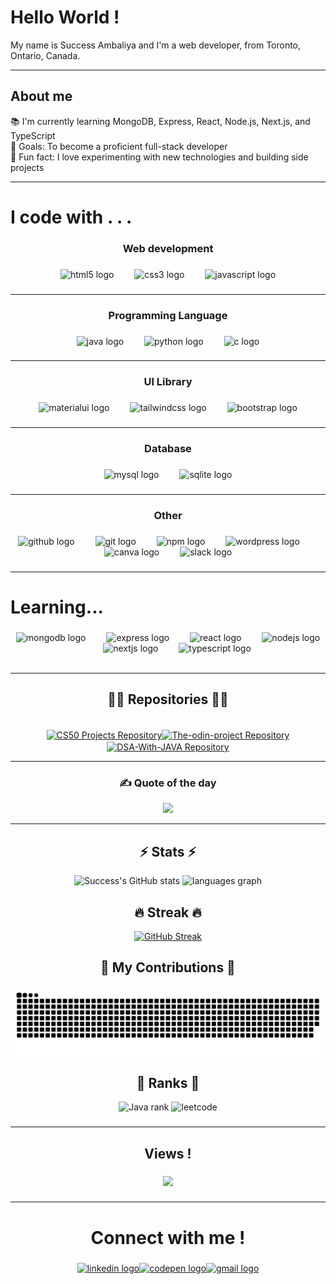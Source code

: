 <!-- ![GitHub Stats](https://pixel-profile-ui.vercel.app/api/github-stats? username=Success1308&include_all_commits=true&pixelate_avatar=false&background=linear-gradient(120deg,%20%23313638FF%202%25,%20%233e3546FF%20100%25)%20&color=%23ffffffFF) -->    
                 
<h1 align="left">Hello World !</h1>         
       
<p align="left">My name is Success Ambaliya and I'm a web developer, from Toronto, Ontario, Canada.</p>

---
<h2 align="left">About me</h2>

📚 I'm currently learning MongoDB, Express, React, Node.js, Next.js, and TypeScript<br>🎯 Goals: To become a proficient full-stack developer<br>🎲 Fun fact: I love experimenting with new technologies and building side projects</p>

---

###


<h1 align="left">I code with . . .</h1>

###

<h3 align="center">Web development</h3>

###

<div align="center">
  <img src="https://cdn.jsdelivr.net/gh/devicons/devicon/icons/html5/html5-original.svg" height="40" alt="html5 logo"  />
  <img width="25" />
  <img src="https://cdn.jsdelivr.net/gh/devicons/devicon/icons/css3/css3-original.svg" height="40" alt="css3 logo"  />
  <img width="25" />
  <img src="https://cdn.jsdelivr.net/gh/devicons/devicon/icons/javascript/javascript-original.svg" height="40" alt="javascript logo"  />
</div>

###
---

<h3 align="center">Programming Language</h3>

###

<div align="center">
  <img src="https://cdn.jsdelivr.net/gh/devicons/devicon/icons/java/java-original.svg" height="40" alt="java logo"  />
  <img width="25" />
  <img src="https://cdn.jsdelivr.net/gh/devicons/devicon/icons/python/python-original.svg" height="40" alt="python logo"  />
  <img width="25" />
  <img src="https://cdn.jsdelivr.net/gh/devicons/devicon/icons/c/c-original.svg" height="40" alt="c logo"  />
</div>

###
---

<h3 align="center">UI Library</h3>

###

<div align="center">
  <img src="https://cdn.jsdelivr.net/gh/devicons/devicon/icons/materialui/materialui-original.svg" height="40" alt="materialui logo"  />
  <img width="25" />
  <img src="https://cdn.simpleicons.org/tailwindcss/06B6D4" height="40" alt="tailwindcss logo"  />
  <img width="25" />
  <img src="https://skillicons.dev/icons?i=bootstrap" height="40" alt="bootstrap logo"  />
</div>

###
---

<h3 align="center">Database</h3>

###

<div align="center">
  <img src="https://cdn.jsdelivr.net/gh/devicons/devicon/icons/mysql/mysql-original.svg" height="40" alt="mysql logo"  />
  <img width="25" />
  <img src="https://skillicons.dev/icons?i=sqlite" height="40" alt="sqlite logo"  />
</div>

###
---
<h3 align="center">Other</h3>

###

<div align="center">
  <img src="https://skillicons.dev/icons?i=github" height="40" alt="github logo"  />
  <img width="25" />
  <img src="https://cdn.jsdelivr.net/gh/devicons/devicon/icons/git/git-original.svg" height="40" alt="git logo"  />
  <img width="25" />
  <img src="https://cdn.jsdelivr.net/gh/devicons/devicon/icons/npm/npm-original-wordmark.svg" height="40" alt="npm logo"  />
  <img width="25" />
  <img src="https://cdn.simpleicons.org/wordpress/21759B" height="40" alt="wordpress logo"  />
  <img width="25" />
  <img src="https://cdn.jsdelivr.net/gh/devicons/devicon/icons/canva/canva-original.svg" height="40" alt="canva logo"  />
  <img width="25" />
  <img src="https://cdn.jsdelivr.net/gh/devicons/devicon/icons/slack/slack-original.svg" height="40" alt="slack logo"  />
</div>

###

---

<h1 align="left">Learning...</h1>

###

<div align="center">
  <img src="https://cdn.jsdelivr.net/gh/devicons/devicon/icons/mongodb/mongodb-original.svg" height="40" alt="mongodb logo"  />
  <img width="25" />
  <img src="https://skillicons.dev/icons?i=express" height="40" alt="express logo"  />
  <img width="25" />
  <img src="https://cdn.jsdelivr.net/gh/devicons/devicon/icons/react/react-original.svg" height="40" alt="react logo"  />
  <img width="25" />
  <img src="https://cdn.jsdelivr.net/gh/devicons/devicon/icons/nodejs/nodejs-original.svg" height="40" alt="nodejs logo"  />
  <img width="25" />
  <img src="https://cdn.jsdelivr.net/gh/devicons/devicon/icons/nextjs/nextjs-original.svg" height="40" alt="nextjs logo"  />
  <img width="25" />
  <img src="https://cdn.jsdelivr.net/gh/devicons/devicon/icons/typescript/typescript-original.svg" height="40" alt="typescript logo"  />
</div>


<br>

---


<div style="text-align: center;">

<h2 align="center">👨‍💻 Repositories 👨‍💻</h2>
<br>
<div width="100%" align="center">
 <a href="https://github.com/Success1308/CS-50"><img align="center" height="115"  width="500" src="https://github-readme-stats.vercel.app/api/pin/?username=Success1308&repo=CS-50&theme=chartreuse-dark&border_color=61dafb&border_radius=10" alt="CS50 Projects Repository" /></a><a href="https://github.com/Success1308/The-odin-project"><img align="center" height="115" width="500"  src="https://github-readme-stats.vercel.app/api/pin/?username=Success1308&repo=The-odin-project&theme=chartreuse-dark&border_color=61dafb&border_radius=10" alt="The-odin-project Repository" />
</a>
  
<br>
<a href="https://github.com/Success1308/The-odin-project"><img align="center" height="115" width="500"  src="https://github-readme-stats.vercel.app/api/pin/?username=Success1308&repo=DSA-With-JAVA&theme=chartreuse-dark&border_color=61dafb&border_radius=10" alt="DSA-With-JAVA Repository" />
</a>

---

### ✍️ Quote of the day
![](https://quotes-github-readme.vercel.app/api?type=vetical&theme=dark)

---
<h2 align="center">⚡ Stats ⚡</h2>
<div align="center" >

  
  ![Success's GitHub stats](https://github-readme-stats.vercel.app/api?username=Success1308&show_icons=true&theme=chartreuse-dark)
  <img src="https://github-readme-stats.vercel.app/api/top-langs?username=Success1308&locale=en&hide_title=false&layout=compact&card_width=320&langs_count=5&theme=chartreuse-dark&hide_border=false&order=2" height="195" width = "49%" alt="languages graph"  />

<h2 align="center">🔥  Streak 🔥</h2>

  [![GitHub Streak](https://streak-stats.demolab.com/?user=Success1308&currStreakNum=2FD3EB&fire=pink&sideLabels=F00&date_format=[Y.]n.j&theme=chartreuse-dark)](https://git.io/streak-stats)
  
</div>

###

<h2>🐍 My Contributions 🐍</h2>

<img src="https://raw.githubusercontent.com/Success1308/Success1308/output/snake.svg" alt="Snake animation" />

###
<h2 align="center">🏅 Ranks 🏅</h2>


<div align="center">
  <img src="https://github.com/Success1308/Success1308/assets/167788445/712266a9-25e0-4c31-897a-4e5159419f9a" alt="Java rank" />

  <img src="https://github.com/Success1308/Success1308/assets/167788445/4cfe199a-5c30-4eb0-9c0c-47689cc67ff5" alt="leetcode" />

</div>


###
---
<h2 align="center">Views !</h2>

###

<div align="center">
  <img src="https://profile-counter.glitch.me/Success1308/count.svg?"  />
</div>

###

---

<h1 align="center">Connect with me !</h1>

###

<div align="center">
  <a href="www.linkedin.com/in/success-ambaliya"><img src="https://raw.githubusercontent.com/maurodesouza/profile-readme-generator/master/src/assets/icons/social/linkedin/default.svg" width="80" height="40" alt="linkedin logo" /></a><a href="https://codepen.io/Success-Ambaliya"><img src="https://raw.githubusercontent.com/maurodesouza/profile-readme-generator/master/src/assets/icons/social/codepen/default.svg" width="80" height="40" alt="codepen logo" /></a><a href="mailto:success.ambaliya@gmail.com"><img src="https://raw.githubusercontent.com/maurodesouza/profile-readme-generator/master/src/assets/icons/social/gmail/default.svg" width="80" height="40" alt="gmail logo" /></a>
</div>


###

